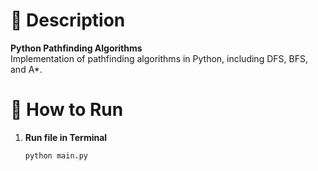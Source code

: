 # 📌 Description  
**Python Pathfinding Algorithms**  
Implementation of pathfinding algorithms in Python, including DFS, BFS, and A*.

# 🚀 How to Run  
1. **Run file in Terminal**  
   ```bash
   python main.py